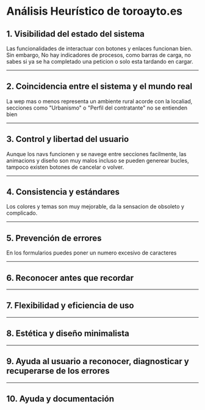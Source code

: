 # Análisis Heurístico de toroayto.es

## 1. Visibilidad del estado del sistema
Las funcionalidades de interactuar con botones y enlaces funcionan bien. Sin embargo, No hay indicadores de procesos, como barras de carga, no sabes si ya se ha completado una peticion o solo esta tardando en cargar.

---

## 2. Coincidencia entre el sistema y el mundo real
La wep mas o menos representa un ambiente rural acorde con la localiad, secciones como "Urbanismo" o "Perfil del contratante" no se entienden bien

---

## 3. Control y libertad del usuario
  Aunque los navs funcionen y se navege entre secciones facilmente, las animacions y diseño son muy malos incluso se pueden generear bucles, tampoco existen botones de cancelar o volver.
  
---

## 4. Consistencia y estándares
  Los colores y temas son muy mejorable, da la sensacion de obsoleto y complicado.
  
---

## 5. Prevención de errores
En los formularios puedes poner un numero excesivo de caracteres

---

## 6. Reconocer antes que recordar

---

## 7. Flexibilidad y eficiencia de uso

---

## 8. Estética y diseño minimalista

---

## 9. Ayuda al usuario a reconocer, diagnosticar y recuperarse de los errores

---

## 10. Ayuda y documentación

